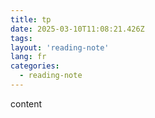 ```yaml
---
title: tp
date: 2025-03-10T11:08:21.426Z
tags:
layout: 'reading-note'
lang: fr
categories: 
  - reading-note
---
```

content 